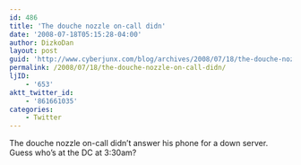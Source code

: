 ```yaml
---
id: 486
title: 'The douche nozzle on-call didn'
date: '2008-07-18T05:15:28-04:00'
author: DizkoDan
layout: post
guid: 'http://www.cyberjunx.com/blog/archives/2008/07/18/the-douche-nozzle-on-call-didn/'
permalink: /2008/07/18/the-douche-nozzle-on-call-didn/
ljID:
    - '653'
aktt_twitter_id:
    - '861661035'
categories:
    - Twitter
---
```


The douche nozzle on-call didn’t answer his phone for a down server. Guess who’s at the DC at 3:30am?